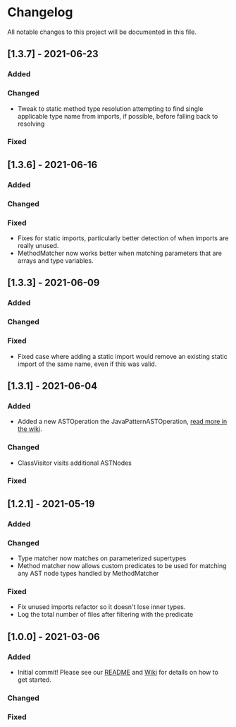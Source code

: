 # Changelog
All notable changes to this project will be documented in this file.

## [1.3.7] - 2021-06-23
### Added

### Changed

* Tweak to static method type resolution attempting to find single applicable type name from imports, if possible, before falling back to resolving

### Fixed

## [1.3.6] - 2021-06-16
### Added

### Changed

### Fixed
* Fixes for static imports, particularly better detection of when imports are really unused.
* MethodMatcher now works better when matching parameters that are arrays and type variables.


## [1.3.3] - 2021-06-09
### Added

### Changed

### Fixed
* Fixed case where adding a static import would remove an existing static import of the same name, even if this was valid.


## [1.3.1] - 2021-06-04
### Added

* Added a new ASTOperation the JavaPatternASTOperation, [read more in the wiki](https://github.com/alfasoftware/astra/wiki/Java-Pattern-Refactor).

### Changed

* ClassVisitor visits additional ASTNodes

### Fixed

## [1.2.1] - 2021-05-19
### Added

### Changed

* Type matcher now matches on parameterized supertypes
* Method matcher now allows custom predicates to be used for matching any AST node types handled by MethodMatcher

### Fixed

* Fix unused imports refactor so it doesn't lose inner types.
* Log the total number of files after filtering with the predicate

## [1.0.0] - 2021-03-06
### Added

* Initial commit! Please see our [README](https://github.com/alfasoftware/astra/blob/main/README.md) and [Wiki](https://github.com/alfasoftware/astra/wiki) for details on how to get started.

### Changed

### Fixed
